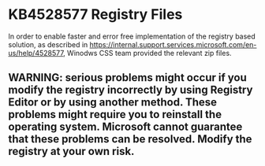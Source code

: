 # KB4528577 Registry Files
In order to enable faster and error free implementation of the registry based solution, as described in  https://internal.support.services.microsoft.com/en-us/help/4528577, Winodws CSS team provided the relevant zip files.

## WARNING: serious problems might occur if you modify the registry incorrectly by using Registry Editor or by using another method. These problems might require you to reinstall the operating system. Microsoft cannot guarantee that these problems can be resolved. Modify the registry at your own risk. 